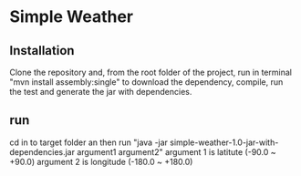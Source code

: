 # Simple Weather

## Installation
Clone the repository and, from the root folder of the project, run in terminal
"mvn install assembly:single"
to download the dependency, compile, run the test and generate the jar with dependencies.

## run
cd in to target folder an then run
"java -jar simple-weather-1.0-jar-with-dependencies.jar argument1 argument2"
argument 1 is latitute (-90.0 ~ +90.0)
argument 2 is longitude (-180.0 ~ +180.0)
